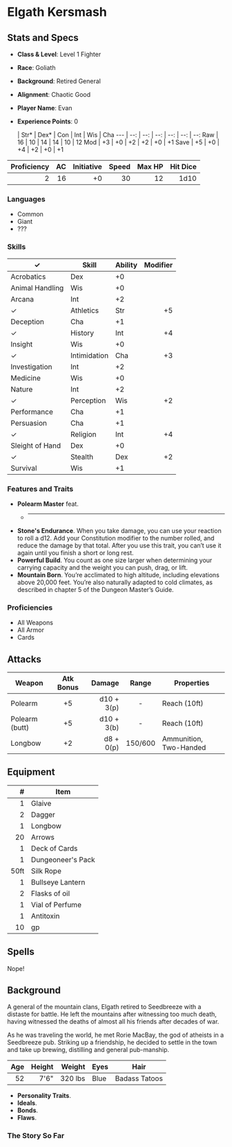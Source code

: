 # Elgath Kersmash

## Stats and Specs

* **Class & Level**: Level 1 Fighter
* **Race**: Goliath
* **Background**: Retired General
* **Alignment**: Chaotic Good
* **Player Name**: Evan
* **Experience Points**: 0


     | Str* | Dex* | Con  | Int  | Wis  | Cha
---  | --:  | --:  | --:  | --:  | --:  | --:
Raw  |  16  |  10  |  14  |  14  |  10  |  12
Mod  |  +3  |  +0  |  +2  |  +2  |  +0  |  +1 
Save |  +5  |  +0  |  +4  |  +2  |  +0  |  +1

Proficiency | AC  | Initiative | Speed | Max HP | Hit Dice |
----------: | --: | ---------: | ----: | -----: | -------: |
         2  |  16 |         +0 | 30    |     12 | 1d10     |

### Languages

* Common
* Giant
* ???

### Skills

✓  | Skill           | Ability | Modifier
---| --------------- | ------- | -------:
   | Acrobatics      | Dex     | +0
   | Animal Handling | Wis     | +0
   | Arcana          | Int     | +2
✓  | Athletics       | Str     | +5
   | Deception       | Cha     | +1
✓  | History         | Int     | +4
   | Insight         | Wis     | +0
✓  | Intimidation    | Cha     | +3
   | Investigation   | Int     | +2
   | Medicine        | Wis     | +0
   | Nature          | Int     | +2
✓  | Perception      | Wis     | +2
   | Performance     | Cha     | +1
   | Persuasion      | Cha     | +1
✓  | Religion        | Int     | +4
   | Sleight of Hand | Dex     | +0
✓  | Stealth         | Dex     | +2
   | Survival        | Wis     | +1

### Features and Traits

* **Polearm Master** feat. 
  * ---
* **Stone's Endurance**. When you take damage, you can use your reaction to roll a d12. Add your Constitution modifier to the number rolled, and reduce the damage by that total. After you use this trait, you can’t use it again until you finish a short or long rest.
* **Powerful Build**. You count as one size larger when determining your carrying capacity and the weight you can push, drag, or lift.
* **Mountain Born**. You’re acclimated to high altitude, including elevations above 20,000 feet. You’re also naturally adapted to cold climates, as described in chapter 5 of the Dungeon Master’s Guide.

### Proficiencies

* All Weapons
* All Armor
* Cards

## Attacks
Weapon           | Atk Bonus | Damage    | Range   | Properties
------           | :-------: | -----:    | :---:   | ----------
Polearm          |    +5     | d10 + 3(p)| -       | Reach (10ft)
Polearm (butt)   |    +5     | d10 + 3(b)| -       | Reach (10ft)
Longbow          |    +2     | d8 + 0(p) | 150/600 | Ammunition, Two-Handed

## Equipment
\#  | Item
--: | ---------
1   | Glaive
2   | Dagger
1   | Longbow
20  | Arrows
1   | Deck of Cards
1   | Dungeoneer's Pack
50ft| Silk Rope
1   | Bullseye Lantern
2   | Flasks of oil
1   | Vial of Perfume
1   | Antitoxin
10  | gp

## Spells

Nope!

## Background

A general of the mountain clans, Elgath retired to Seedbreeze with a distaste for battle. He left the mountains after witnessing too much death, having witnessed the deaths of almost all his friends after decades of war.

As he was traveling the world, he met Rorie MacBay, the god of atheists in a Seedbreeze pub. Striking up a friendship, he decided to settle in the town and take up brewing, distilling and general pub-manship.

Age | Height | Weight   | Eyes   | Hair
--: | -----: | ------:  | ----   | --------
52  | 7'6"   | 320 lbs  | Blue   | Badass Tatoos

* **Personality Traits**.
* **Ideals**.
* **Bonds**. 
* **Flaws**. 

### The Story So Far

